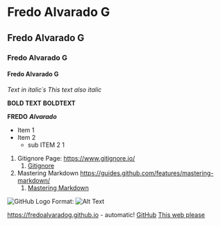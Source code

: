 # Fredo Alvarado G
## Fredo Alvarado G
### Fredo Alvarado G
####  Fredo Alvarado G

*Text in italic´s*
_This text also italic_

**BOLD TEXT** 
__BOLDTEXT__

__FREDO__ __*Alvarado*__

* Item 1
* Item 2
    * sub ITEM 2 1

1. Gitignore Page: https://www.gitignore.io/
   1. [Gitignore](https://www.gitignore.io/)
1. Mastering Markdown https://guides.github.com/features/mastering-markdown/
   1. [Mastering Markdown](https://guides.github.com/features/mastering-markdown/)

![GitHub Logo](/images/logo.png)
Format: ![Alt Text](http://clipartist.net/social/clipartist.net/T/tux_badge_penguin_linux_art-555px.png)

https://fredoalvaradog.github.io - automatic!
[GitHub](https://fredoalvaradog.github.io)
[This web please](https://fredoalvaradog.github.io/gitLOLCommands)
